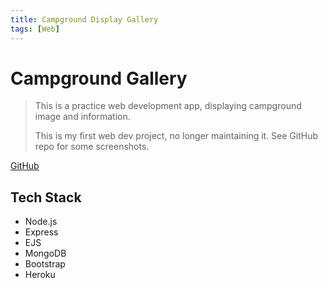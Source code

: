 ```yaml
---
title: Campground Display Gallery
tags: [Web]
---
```


# Campground Gallery

> This is a practice web development app, displaying campground image and information.
>
> This is my first web dev project, no longer maintaining it. See GitHub repo for some screenshots.

[GitHub](https://github.com/HuakunShen/Web_Campgrounds)

## Tech Stack

- Node.js
- Express
- EJS
- MongoDB
- Bootstrap
- Heroku


